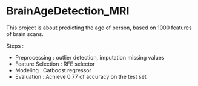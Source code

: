 # BrainAgeDetection_MRI

This project is about predicting the age of person, based on 1000 features of brain scans.

Steps : 
  - Preprocessing : outlier detection, imputation missing values
  - Feature Selection : RFE selector 
  - Modeling : Catboost regressor
  - Evaluation : Achieve 0.77 of accuracy on the test set
